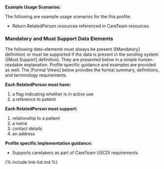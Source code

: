 
**Example Usage Scenarios:**

The following are example usage scenarios for the this profile:

-   Return RelatedPerson resources referenced in CareTeam resources.

### Mandatory and Must Support Data Elements


The following data-elements must always be present ([Mandatory] definition) or must be supported if the data is present in the sending system ([Must Support] definition). They are presented below in a simple human-readable explanation.  Profile specific guidance and examples are provided as well.  The [Formal Views] below provides the  formal summary, definitions, and  terminology requirements.

**Each RelatedPerson must have:**

1. a flag indicating whether is in active use
1. a reference to patient

**Each RelatedPerson must support:**

1.  relationship to a patient
2.  a name
3.  contact details
4.  an address

**Profile specific implementation guidance:**

* Supports caretakers as part of CareTeam USCDI requirements

{% include link-list.md %}

